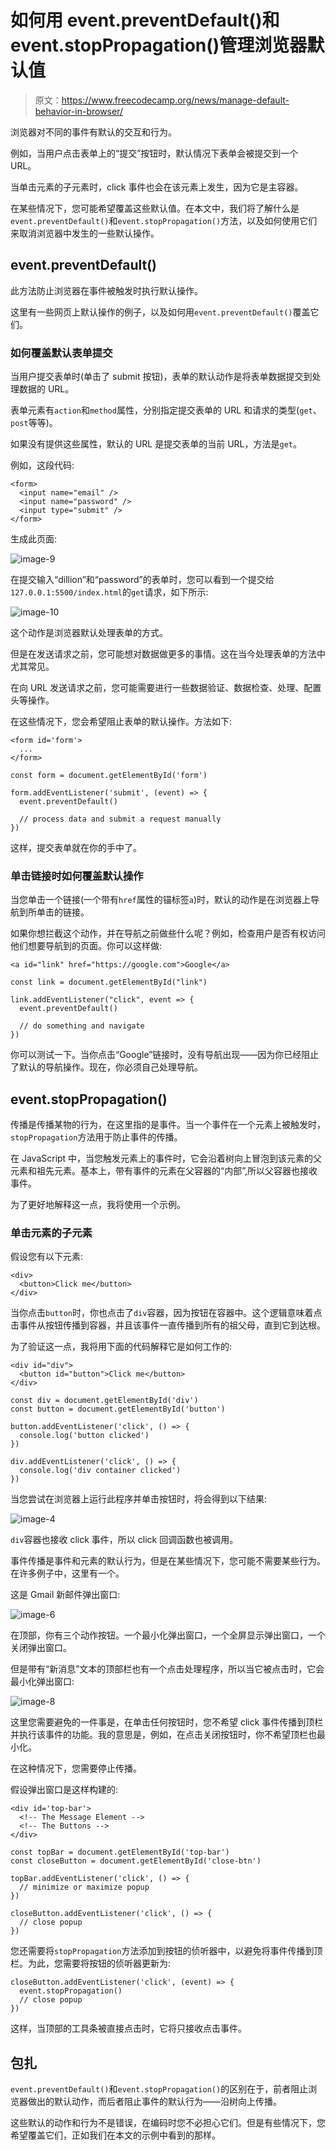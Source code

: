 # 如何用 event.preventDefault()和 event.stopPropagation()管理浏览器默认值

> 原文：<https://www.freecodecamp.org/news/manage-default-behavior-in-browser/>

浏览器对不同的事件有默认的交互和行为。

例如，当用户点击表单上的“提交”按钮时，默认情况下表单会被提交到一个 URL。

当单击元素的子元素时，click 事件也会在该元素上发生，因为它是主容器。

在某些情况下，您可能希望覆盖这些默认值。在本文中，我们将了解什么是`event.preventDefault()`和`event.stopPropagation()`方法，以及如何使用它们来取消浏览器中发生的一些默认操作。

## event.preventDefault()

此方法防止浏览器在事件被触发时执行默认操作。

这里有一些网页上默认操作的例子，以及如何用`event.preventDefault()`覆盖它们。

### 如何覆盖默认表单提交

当用户提交表单时(单击了 submit 按钮)，表单的默认动作是将表单数据提交到处理数据的 URL。

表单元素有`action`和`method`属性，分别指定提交表单的 URL 和请求的类型(`get`、`post`等等)。

如果没有提供这些属性，默认的 URL 是提交表单的当前 URL，方法是`get`。

例如，这段代码:

```
<form>
  <input name="email" />
  <input name="password" />
  <input type="submit" />
</form> 
```

生成此页面:

![image-9](img/66b403213e24865f80eff0fe1c478d85.png)

在提交输入“dillion”和“password”的表单时，您可以看到一个提交给`127.0.0.1:5500/index.html`的`get`请求，如下所示:

![image-10](img/5f1954f9c9752cb8d2b4de6c57f517bb.png)

这个动作是浏览器默认处理表单的方式。

但是在发送请求之前，您可能想对数据做更多的事情。这在当今处理表单的方法中尤其常见。

在向 URL 发送请求之前，您可能需要进行一些数据验证、数据检查、处理、配置头等操作。

在这些情况下，您会希望阻止表单的默认操作。方法如下:

```
<form id='form'>
  ...
</form> 
```

```
const form = document.getElementById('form')

form.addEventListener('submit', (event) => {
  event.preventDefault()

  // process data and submit a request manually
}) 
```

这样，提交表单就在你的手中了。

### 单击链接时如何覆盖默认操作

当您单击一个链接(一个带有`href`属性的锚标签`a`)时，默认的动作是在浏览器上导航到所单击的链接。

如果你想拦截这个动作，并在导航之前做些什么呢？例如，检查用户是否有权访问他们想要导航到的页面。你可以这样做:

```
<a id="link" href="https://google.com">Google</a> 
```

```
const link = document.getElementById("link")

link.addEventListener("click", event => {
  event.preventDefault()

  // do something and navigate
}) 
```

你可以测试一下。当你点击“Google”链接时，没有导航出现——因为你已经阻止了默认的导航操作。现在，你必须自己处理导航。

## event.stopPropagation()

传播是传播某物的行为，在这里指的是事件。当一个事件在一个元素上被触发时，`stopPropagation`方法用于防止事件的传播。

在 JavaScript 中，当您触发元素上的事件时，它会沿着树向上冒泡到该元素的父元素和祖先元素。基本上，带有事件的元素在父容器的“内部”,所以父容器也接收事件。

为了更好地解释这一点，我将使用一个示例。

### 单击元素的子元素

假设您有以下元素:

```
<div>
  <button>Click me</button>
</div> 
```

当你点击`button`时，你也点击了`div`容器，因为按钮在容器中。这个逻辑意味着点击事件从按钮传播到容器，并且该事件一直传播到所有的祖父母，直到它到达根。

为了验证这一点，我将用下面的代码解释它是如何工作的:

```
<div id="div">
  <button id="button">Click me</button>
</div> 
```

```
const div = document.getElementById('div')
const button = document.getElementById('button')

button.addEventListener('click', () => {
  console.log('button clicked')
})

div.addEventListener('click', () => {
  console.log('div container clicked')
}) 
```

当您尝试在浏览器上运行此程序并单击按钮时，将会得到以下结果:

![image-4](img/5a581821764a9fc0e77db7cec5393e45.png)

`div`容器也接收 click 事件，所以 click 回调函数也被调用。

事件传播是事件和元素的默认行为，但是在某些情况下，您可能不需要某些行为。在许多例子中，这里有一个。

这是 Gmail 新邮件弹出窗口:

![image-6](img/a5bcd7208178d30d75a7e4d267ecf1c8.png)

在顶部，你有三个动作按钮。一个最小化弹出窗口，一个全屏显示弹出窗口，一个关闭弹出窗口。

但是带有“新消息”文本的顶部栏也有一个点击处理程序，所以当它被点击时，它会最小化弹出窗口:

![image-8](img/7680e3c6eb47743dca85c9a00a9541ad.png)

这里您需要避免的一件事是，在单击任何按钮时，您不希望 click 事件传播到顶栏并执行该事件的功能。我的意思是，例如，在点击关闭按钮时，你不希望顶栏也最小化。

在这种情况下，您需要停止传播。

假设弹出窗口是这样构建的:

```
<div id='top-bar'>
  <!-- The Message Element -->
  <!-- The Buttons -->
</div> 
```

```
const topBar = document.getElementById('top-bar')
const closeButton = document.getElementById('close-btn')

topBar.addEventListener('click', () => {
  // minimize or maximize popup
})

closeButton.addEventListener('click', () => {
  // close popup
}) 
```

您还需要将`stopPropagation`方法添加到按钮的侦听器中，以避免将事件传播到顶栏。为此，您需要将按钮的侦听器更新为:

```
closeButton.addEventListener('click', (event) => {
  event.stopPropagation()
  // close popup
}) 
```

这样，当顶部的工具条被直接点击时，它将只接收点击事件。

## 包扎

`event.preventDefault()`和`event.stopPropagation()`的区别在于，前者阻止浏览器做出的默认动作，而后者阻止事件的默认行为——沿树向上传播。

这些默认的动作和行为不是错误，在编码时您不必担心它们。但是有些情况下，您希望覆盖它们，正如我们在本文的示例中看到的那样。